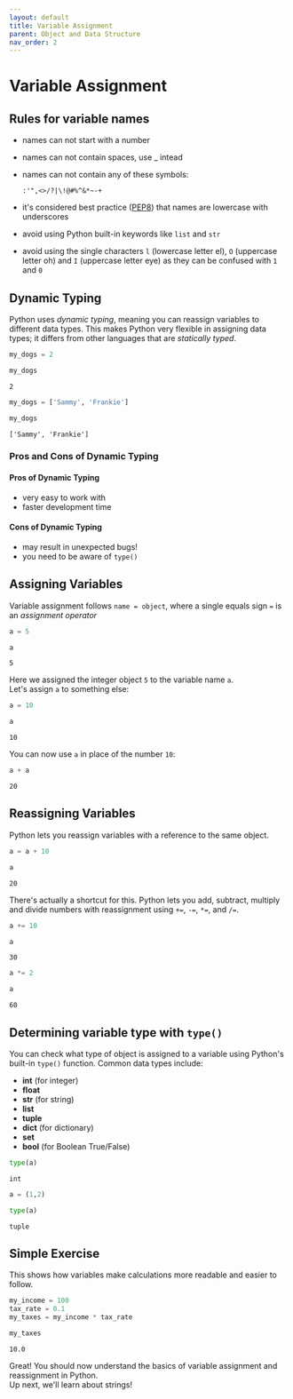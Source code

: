```yaml
---
layout: default
title: Variable Assignment
parent: Object and Data Structure
nav_order: 2
---
```


# Variable Assignment

## Rules for variable names
* names can not start with a number
* names can not contain spaces, use _ intead
* names can not contain any of these symbols:

      :'",<>/?|\!@#%^&*~-+
       
* it's considered best practice ([PEP8](https://www.python.org/dev/peps/pep-0008/#function-and-variable-names)) that names are lowercase with underscores
* avoid using Python built-in keywords like `list` and `str`
* avoid using the single characters `l` (lowercase letter el), `O` (uppercase letter oh) and `I` (uppercase letter eye) as they can be confused with `1` and `0`

## Dynamic Typing

Python uses *dynamic typing*, meaning you can reassign variables to different data types. This makes Python very flexible in assigning data types; it differs from other languages that are *statically typed*.


```python
my_dogs = 2
```


```python
my_dogs
```




    2




```python
my_dogs = ['Sammy', 'Frankie']
```


```python
my_dogs
```




    ['Sammy', 'Frankie']



### Pros and Cons of Dynamic Typing
#### Pros of Dynamic Typing
* very easy to work with
* faster development time

#### Cons of Dynamic Typing
* may result in unexpected bugs!
* you need to be aware of `type()`

## Assigning Variables
Variable assignment follows `name = object`, where a single equals sign `=` is an *assignment operator*


```python
a = 5
```


```python
a
```




    5



Here we assigned the integer object `5` to the variable name `a`.<br>Let's assign `a` to something else:


```python
a = 10
```


```python
a
```




    10



You can now use `a` in place of the number `10`:


```python
a + a
```




    20



## Reassigning Variables
Python lets you reassign variables with a reference to the same object.


```python
a = a + 10
```


```python
a
```




    20



There's actually a shortcut for this. Python lets you add, subtract, multiply and divide numbers with reassignment using `+=`, `-=`, `*=`, and `/=`.


```python
a += 10
```


```python
a
```




    30




```python
a *= 2
```


```python
a
```




    60



## Determining variable type with `type()`
You can check what type of object is assigned to a variable using Python's built-in `type()` function. Common data types include:
* **int** (for integer)
* **float**
* **str** (for string)
* **list**
* **tuple**
* **dict** (for dictionary)
* **set**
* **bool** (for Boolean True/False)


```python
type(a)
```




    int




```python
a = (1,2)
```


```python
type(a)
```




    tuple



## Simple Exercise
This shows how variables make calculations more readable and easier to follow.


```python
my_income = 100
tax_rate = 0.1
my_taxes = my_income * tax_rate
```


```python
my_taxes
```




    10.0



Great! You should now understand the basics of variable assignment and reassignment in Python.<br>Up next, we'll learn about strings!

